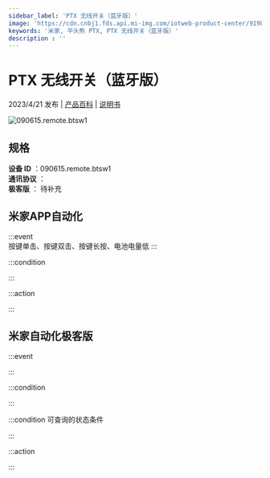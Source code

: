 ```yaml
---
sidebar_label: 'PTX 无线开关（蓝牙版）'
image: 'https://cdn.cnbj1.fds.api.mi-img.com/iotweb-product-center/919bc20b9ed2a1782bb836209ff12857_1681097765490.png?GalaxyAccessKeyId=AKVGLQWBOVIRQ3XLEW&Expires=9223372036854775807&Signature=cC5HnRa+Qv6iZMU2OCQnCRfjQCs='
keywords: '米家, 平头熊 PTX, PTX 无线开关（蓝牙版）'
description : ''
---
```

# PTX 无线开关（蓝牙版）

2023/4/21 发布 | [产品百科](https://home.mi.com/webapp/content/baike/product/index.html?model=090615.remote.btsw1/) | [说明书](https://home.mi.com/views/introduction.html?model=090615.remote.btsw1&region=cn)

![090615.remote.btsw1](https://cdn.cnbj1.fds.api.mi-img.com/iotweb-product-center/919bc20b9ed2a1782bb836209ff12857_1681097765490.png?GalaxyAccessKeyId=AKVGLQWBOVIRQ3XLEW&Expires=9223372036854775807&Signature=cC5HnRa+Qv6iZMU2OCQnCRfjQCs=)

## 规格  
> 
**设备 ID** ：090615.remote.btsw1  
**通讯协议** ：  
**极客版**  ： 待补充 


## 米家APP自动化  

:::event  
按键单击、按键双击、按键长按、电池电量低
:::

:::condition  

:::

:::action   

:::

## 米家自动化极客版  

:::event  

:::

:::condition  

:::

:::condition 可查询的状态条件  

:::

:::action  

:::

        
